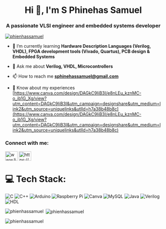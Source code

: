 <h1 align="center">Hi 👋, I'm S Phinehas Samuel</h1>
<h3 align="center">A passionate VLSI engineer and embedded systems developer</h3>

<p align="left"> <a href="https://github.com/ryo-ma/github-profile-trophy"><img src="https://github-profile-trophy.vercel.app/?username=phienhassamuel" alt="phienhassamuel" /></a> </p>

- 🌱 I’m currently learning **Hardware Description Languages (Verilog, VHDL), FPGA development tools (Vivado, Quartus), PCB design & Embedded Systems**

- 💬 Ask me about **Verilog, VHDL, Microcontrollers**

- 📫 How to reach me **sphinehassamuel@gmail.com**

- 📄 Know about my experiences [https://www.canva.com/design/DAGkC9IiB3I/e8nLEu_kznMC-o_ib1G_Xg/view?utm_content=DAGkC9IiB3I&utm_campaign=designshare&utm_medium=link2&utm_source=uniquelinks&utlId=h7a38b48b8c](https://www.canva.com/design/DAGkC9IiB3I/e8nLEu_kznMC-o_ib1G_Xg/view?utm_content=DAGkC9IiB3I&utm_campaign=designshare&utm_medium=link2&utm_source=uniquelinks&utlId=h7a38b48b8c)

<h3 align="left">Connect with me:</h3>
<p align="left">
<a href="https://linkedin.com/in/www.linkedin.com/in/s-phinehas-samuel-730885265" target="blank"><img align="center" src="https://raw.githubusercontent.com/rahuldkjain/github-profile-readme-generator/master/src/images/icons/Social/linked-in-alt.svg" alt="www.linkedin.com/in/s-phinehas-samuel-730885265" height="30" width="40" /></a>
<a href="https://www.hackerrank.com/https://www.hackerrank.com/profile/sphinehassamuel" target="blank"><img align="center" src="https://raw.githubusercontent.com/rahuldkjain/github-profile-readme-generator/master/src/images/icons/Social/hackerrank.svg" alt="https://www.hackerrank.com/profile/sphinehassamuel" height="30" width="40" /></a>
</p>

# 💻 Tech Stack:
![C](https://img.shields.io/badge/c-%2300599C.svg?style=for-the-badge&logo=c&logoColor=white) 
![C++](https://img.shields.io/badge/c++-%2300599C.svg?style=for-the-badge&logo=c%2B%2B&logoColor=white) 
![Arduino](https://img.shields.io/badge/-Arduino-00979D.svg?style=for-the-badge&logo=Arduino&logoColor=white) 
![Raspberry Pi](https://img.shields.io/badge/-Raspberry_Pi-C51A4A.svg?style=for-the-badge&logo=Raspberry-Pi) 
![Canva](https://img.shields.io/badge/Canva-%2300C4CC.svg?style=for-the-badge&logo=Canva&logoColor=white) 
![MySQL](https://img.shields.io/badge/mysql-4479A1.svg?style=for-the-badge&logo=mysql&logoColor=white) 
![Java](https://img.shields.io/badge/java-%23ED8B00.svg?style=for-the-badge&logo=openjdk&logoColor=white) 
![Verilog](https://img.shields.io/badge/Verilog-%230077B5.svg?style=for-the-badge&logo=verilog&logoColor=white)
![HDL](https://img.shields.io/badge/HDL-%23FF3E00.svg?style=for-the-badge&logo=verilog&logoColor=white)

<p><img align="left" src="https://github-readme-stats.vercel.app/api/top-langs?username=phienhassamuel&show_icons=true&locale=en&layout=compact" alt="phienhassamuel" /></p>

<p>&nbsp;<img align="center" src="https://github-readme-stats.vercel.app/api?username=phienhassamuel&show_icons=true&locale=en" alt="phienhassamuel" /></p>

<p><img align="center" src="https://github-readme-streak-stats.herokuapp.com/?user=phienhassamuel&" alt="phienhassamuel" /></p>
